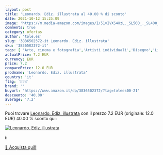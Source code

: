 ```yaml
---
layout: post
title: 'Leonardo. Ediz. illustrata al 40.00 % di sconto'
date: 2021-10-12 15:25:09
image: 'https://m.media-amazon.com/images/I/51vIVXS4XzL._SL500_._SL400_.jpg'
comments: true
category: ofertas
author: 'tole.es'
slug: '3836502372-it Leonardo. Ediz. illustrata'
sku: '3836502372-it'
tags: [ 'Arte, cinema e fotografia','Artisti individuali','Disegno','Libri','Pittura','Storia dellarte','Storia dellarte per temi e concetti','Storia dellarte, teoria e critica', ]
actualPrice: 7.2 EUR
currency: EUR
price: 7.2
comparePrice: 12.0 EUR
prodname: 'Leonardo. Ediz. illustrata'
country: 'it'
flag: '🇮🇹'
brand: ''
buyurl: 'https://www.amazon.it/dp/3836502372/?tag=tolees00-21'
descuento: '40.00'
average: '7.2'
---
```


Puoi trovare [Leonardo. Ediz. illustrata](https://www.amazon.it/dp/3836502372/?tag=tolees00-21) con il prezzo 7.2 EUR (originale: 12.0 EUR) 40.00 % sconto qui:

[![Leonardo. Ediz. illustrata](https://m.media-amazon.com/images/I/51vIVXS4XzL._SL500_._SL400_.jpg)](https://www.amazon.it/dp/3836502372/?tag=tolees00-21)

ℹ️:


[🛒 Acquista qui!!](https://www.amazon.it/dp/3836502372/?tag=tolees00-21)
